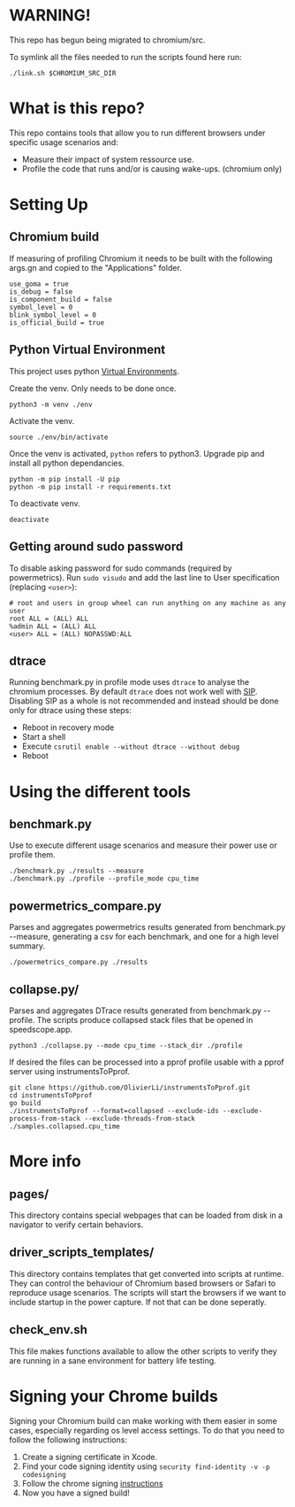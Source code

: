 # WARNING!

This repo has begun being migrated to chromium/src.

To symlink all the files needed to run the scripts found here run:

```
./link.sh $CHROMIUM_SRC_DIR
```

# What is this repo?

This repo contains tools that allow you to run different browsers under specific usage scenarios and:

* Measure their impact of system ressource use.
* Profile the code that runs and/or is causing wake-ups. (chromium only)


# Setting Up

## Chromium build
If measuring of profiling Chromium it needs to be built with the following args.gn and copied to the "Applications" folder.

    use_goma = true
    is_debug = false
    is_component_build = false
    symbol_level = 0
    blink_symbol_level = 0
    is_official_build = true

## Python Virtual Environment
This project uses python [Virtual Environments](https://docs.python.org/3/tutorial/venv.html).

Create the venv. Only needs to be done once.
```
python3 -m venv ./env
```
Activate the venv.
```
source ./env/bin/activate
```
Once the venv is activated, `python` refers to python3.
Upgrade pip and install all python dependancies. 
```
python -m pip install -U pip
python -m pip install -r requirements.txt
```

To deactivate venv.
```
deactivate
```

## Getting around sudo password
To disable asking password for sudo commands (required by powermetrics).
Run `sudo visudo` and add the last line to User specification (replacing `<user>`):
```
# root and users in group wheel can run anything on any machine as any user
root ALL = (ALL) ALL
%admin ALL = (ALL) ALL
<user> ALL = (ALL) NOPASSWD:ALL
```

## dtrace
Running benchmark.py in profile mode uses `dtrace` to analyse the chromium processes. By default `dtrace` does not work well with [SIP](https://support.apple.com/en-us/HT204899). Disabling SIP as a whole is not recommended and instead should be done only for dtrace using these steps:

* Reboot in recovery mode
* Start a shell
* Execute `csrutil enable --without dtrace --without debug`
* Reboot

# Using the different tools

## benchmark.py
Use to execute different usage scenarios and measure their power use or profile them.
```
./benchmark.py ./results --measure 
./benchmark.py ./profile --profile_mode cpu_time
```

## powermetrics_compare.py
Parses and aggregates powermetrics results generated from benchmark.py --measure, generating a csv for each benchmark, and one for a high level summary.
```
./powermetrics_compare.py ./results
```

## collapse.py/
Parses and aggregates DTrace results generated from benchmark.py --profile. 
The scripts produce collapsed stack files that be opened in speedscope.app.

```
python3 ./collapse.py --mode cpu_time --stack_dir ./profile
```

If desired the files can be processed into a pprof profile usable with a pprof server using instrumentsToPprof.

```
git clone https://github.com/OlivierLi/instrumentsToPprof.git
cd instrumentsToPprof
go build
./instrumentsToPprof --format=collapsed --exclude-ids --exclude-process-from-stack --exclude-threads-from-stack ./samples.collapsed.cpu_time
```

# More info

## pages/
This directory contains special webpages that can be loaded from disk in a navigator to verify certain behaviors.

## driver_scripts_templates/
This directory contains templates that get converted into scripts at runtime. They can control the behaviour of Chromium based browsers or Safari to reproduce usage scenarios. The scripts will start the browsers if we want to include startup in the power capture. If not that can be done seperatly.

## check_env.sh
This file makes functions available to allow the other scripts to verify they are running in a sane environment for battery life testing.

# Signing your Chrome builds
Signing your Chromium build can make working with them easier in some cases, especially regarding os level access settings. To do that you need to follow the following instructions:

1. Create a signing certificate in Xcode.
2. Find your code signing identity using `security find-identity -v -p codesigning`
3. Follow the chrome signing [instructions](https://source.chromium.org/chromium/chromium/src/+/master:chrome/installer/mac/signing/README.md)
4. Now you have a signed build!
